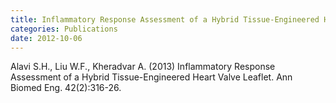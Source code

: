 ```yaml
---
title: Inflammatory Response Assessment of a Hybrid Tissue-Engineered Heart Valve Leaflet
categories: Publications
date: 2012-10-06
---
```

Alavi S.H., Liu W.F., Kheradvar A. (2013) Inflammatory Response Assessment of a Hybrid Tissue-Engineered Heart Valve Leaflet. Ann Biomed Eng. 42(2):316-26.
